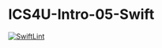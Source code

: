 # ICS4U-Intro-05-Swift

[![SwiftLint](https://github.com/Felipe-Affonso047/ICS4U-Intro-05-Swift/workflows/SwiftLint/badge.svg)](https://github.com/Felipe-Affonso047/ICS4U-Intro-05-Swift/actions)
